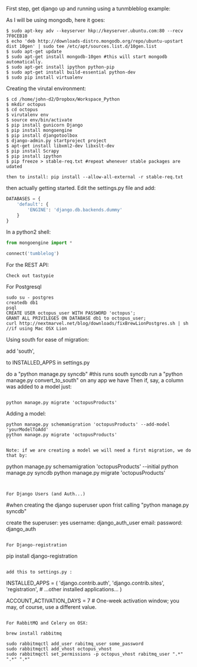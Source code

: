 First step, get django up and running using a tunmbleblog example:

As I will be using mongodb, here it goes:

```shell
$ sudo apt-key adv --keyserver hkp://keyserver.ubuntu.com:80 --recv 7F0CEB10
$ echo 'deb http://downloads-distro.mongodb.org/repo/ubuntu-upstart dist 10gen' | sudo tee /etc/apt/sources.list.d/10gen.list
$ sudo apt-get update
$ sudo apt-get install mongodb-10gen #this will start mongodb automatically.
$ sudo apt-get install ipython python-pip
$ sudo apt-get install build-essential python-dev
$ sudo pip install virtualenv
```

Creating the virutal environment:

```shell
$ cd /home/john-d2/Dropbox/Workspace_Python
$ mkdir octopus
$ cd octopus
$ virutalenv env
$ source env/bin/activate
$ pip install gunicorn Django
$ pip install mongoengine
$ pip install djangotoolbox
$ django-admin.py startproject project
$ apt-get install libxml2-dev libxslt-dev
$ pip install Scrapy
$ pip install ipython
$ pip freeze > stable-req.txt #repeat whenever stable packages are udated

then to install: pip install --allow-all-external -r stable-req.txt
```

then actually getting started. Edit the settings.py file and add:

```python
DATABASES = {
    'default': {
        'ENGINE': 'django.db.backends.dummy'
    }
}

```

In a python2 shell:

```python
from mongoengine import *

connect('tumblelog')
```

For the REST API:

```
Check out tastypie

```

For Postgresql

```
sudo su - postgres
createdb db1
psql
CREATE USER octopus_user WITH PASSWORD 'octopus';
GRANT ALL PRIVILEGES ON DATABASE db1 to octopus_user;
curl http://nextmarvel.net/blog/downloads/fixBrewLionPostgres.sh | sh //if using Mac OSX Lion
```



Using south for ease of migration:

add 'south',

to INSTALLED_APPS in settings.py

do a "python manage.py syncdb" #this runs south syncdb
run a "python manage.py convert_to_south" on any app we have
Then if, say, a column was added to a model just:

```

python manage.py migrate 'octopusProducts'
```
Adding a model:
```
python manage.py schemamigration 'octopusProducts' --add-model 'yourModelToAdd'
python manage.py migrate 'octopusProducts'
``

Note: if we are creating a model we will need a first migration, we do that by:

```
python manage.py schemamigration 'octopusProducts' --initial
python manage.py syncdb
python manage.py migrate 'octopusProducts'
```


For Django Users (and Auth...)

```
#when creating the django superuser upon frist calling "python manage.py syncdb"

create the superuser: yes
username: django_auth_user
email:
password: django_auth

```

For Django-registration

```
pip install django-registration

```

add this to settings.py :

```
INSTALLED_APPS = (
    'django.contrib.auth',
    'django.contrib.sites',
    'registration',
    # ...other installed applications...
)

ACCOUNT_ACTIVATION_DAYS = 7 # One-week activation window; you may, of course, use a different value.
```

For RabbitMQ and Celery on OSX:

brew install rabbitmq

sudo rabbitmqctl add_user rabitmq_user some_password
sudo rabbitmqctl add_vhost octopus_vhost
sudo rabbitmqctl set_permissions -p octopus_vhost rabitmq_user ".*" ".*" ".*"